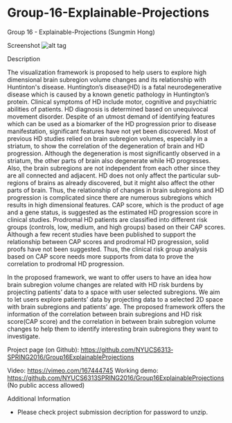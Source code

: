 # Group-16-Explainable-Projections
Group 16 - Explainable-Projections (Sungmin Hong)

Screenshot 
![alt tag](https://github.com/NYU-CS6313-SPRING2016/Group-16-Explainable-Projections/InfoVisFinal.png)


Description

The visualization framework is proposed to help users to explore high dimensional brain subregion volume changes and its relationship with Huntinton's disease.
Huntington’s disease(HD) is a fatal neurodegenerative disease which is caused by a known 
genetic pathology in Huntington’s protein. Clinical symptoms of HD include motor, cognitive 
and psychiatric abilities of patients. HD diagnosis is determined based on unequivocal 
movement disorder. Despite of an utmost demand of identifying features which can be used 
as a biomarker of the HD progression prior to disease manifestation, significant features 
have not yet been discovered. Most of previous HD studies relied on brain sub­region 
volumes, especially in a striatum, to show the correlation of the degeneration of brain and 
HD progression. Although the degeneration is most significantly observed in a striatum, the 
other parts of brain also degenerate while HD progresses. Also, the brain sub­regions are 
not independent from each other since they are all connected and adjacent. HD does not 
only affect the particular sub­regions of brains as already discovered, but it might also affect 
the other parts of brain. Thus, the relationship of changes in brain sub­regions and HD 
progression is complicated since there are numerous sub­regions which results in high 
dimensional features. CAP score, which is the product of age and a gene status, is suggested 
as the estimated HD progression score in clinical studies. Prodromal HD patients are classified 
into different risk groups (controls, low, medium, and high groups) based on their CAP scores. 
Although a few recent studies have been published to support the relationship between CAP 
scores and prodromal HD progression, solid proofs have not been suggested. Thus, the clinical 
risk group analysis based on CAP score needs more supports from data to prove the correlation 
to prodromal HD progression. 

 In the proposed framework, we want to offer users to have an idea how brain subregion volume 
changes are related with HD risk burdens by projecting patients’ data to a space with user 
selected subregions. We aim to let users explore patients’ data by projecting data to a selected 
2D space with brain subregions and patients’ age. The proposed framework offers the 
information of the correlation between brain subregions and HD risk score(CAP score) and the 
correlation in between brain subregion volume changes to help them to identify interesting brain 
subregions they want to investigate. 

Project page (on Github): 
https://github.com/NYU­CS6313­SPRING2016/Group­16­Explainable­Projections 

Video: https://vimeo.com/167444745 
 ​
Working demo: 
https://github.com/NYU­CS6313­SPRING2016/Group­16­Explainable­Projections 
(No public access allowed)

Additional Information
- Please check project submission decription for password to unzip. 

